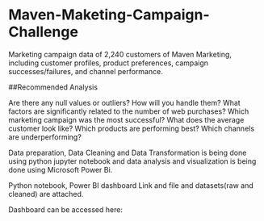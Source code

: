 # Maven-Maketing-Campaign-Challenge

Marketing campaign data of 2,240 customers of Maven Marketing, including customer profiles, product preferences, campaign successes/failures, and channel performance.

##Recommended Analysis

Are there any null values or outliers? How will you handle them?
What factors are significantly related to the number of web purchases?
Which marketing campaign was the most successful?
What does the average customer look like?
Which products are performing best?
Which channels are underperforming?


Data preparation, Data Cleaning and Data Transformation is being done using python jupyter notebook and data analysis and visualization is being done using Microsoft Power Bi.

Python notebook, Power BI dashboard Link and file and datasets(raw and cleaned) are attached.

Dashboard can be accessed here:
